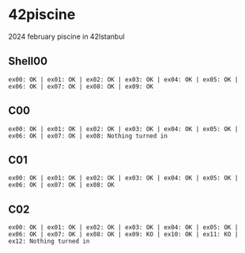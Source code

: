 # 42piscine
2024 february piscine in 42Istanbul

## Shell00
```
ex00: OK | ex01: OK | ex02: OK | ex03: OK | ex04: OK | ex05: OK | ex06: OK | ex07: OK | ex08: OK | ex09: OK
```
## C00
```
ex00: OK | ex01: OK | ex02: OK | ex03: OK | ex04: OK | ex05: OK | ex06: OK | ex07: OK | ex08: Nothing turned in
```
## C01
```
ex00: OK | ex01: OK | ex02: OK | ex03: OK | ex04: OK | ex05: OK | ex06: OK | ex07: OK | ex08: OK
```
## C02
```
ex00: OK | ex01: OK | ex02: OK | ex03: OK | ex04: OK | ex05: OK | ex06: OK | ex07: OK | ex08: OK | ex09: KO | ex10: OK | ex11: KO | ex12: Nothing turned in
```
